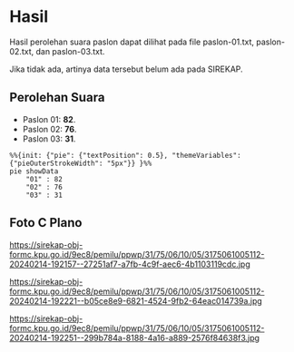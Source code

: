 # Hasil

Hasil perolehan suara paslon dapat dilihat pada file paslon-01.txt, paslon-02.txt, dan paslon-03.txt.

Jika tidak ada, artinya data tersebut belum ada pada SIREKAP.

## Perolehan Suara

 * Paslon 01: **82**.
 * Paslon 02: **76**.
 * Paslon 03: **31**.

```mermaid
%%{init: {"pie": {"textPosition": 0.5}, "themeVariables": {"pieOuterStrokeWidth": "5px"}} }%%
pie showData
    "01" : 82
    "02" : 76
    "03" : 31
```
## Foto C Plano

https://sirekap-obj-formc.kpu.go.id/9ec8/pemilu/ppwp/31/75/06/10/05/3175061005112-20240214-192157--27251af7-a7fb-4c9f-aec6-4b1103119cdc.jpg

https://sirekap-obj-formc.kpu.go.id/9ec8/pemilu/ppwp/31/75/06/10/05/3175061005112-20240214-192221--b05ce8e9-6821-4524-9fb2-64eac014739a.jpg

https://sirekap-obj-formc.kpu.go.id/9ec8/pemilu/ppwp/31/75/06/10/05/3175061005112-20240214-192251--299b784a-8188-4a16-a889-2576f84638f3.jpg
